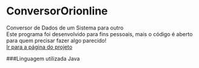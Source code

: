# ConversorOrionline
Conversor de Dados de um Sistema para outro   
Este programa foi desenvolvido para fins pessoais,
mais o código é aberto para quem precisar fazer algo parecido!   
[Ir para a página do projeto](http://ronaldsantos63.github.io/ConversorOrionline)


###Linguagem utilizada
Java
